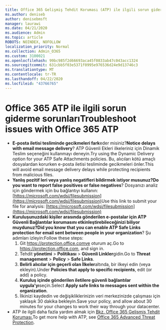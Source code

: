 ```yaml
---
title: Office 365 Gelişmiş Tehdit Koruması (ATP) ile ilgili sorun giderme sorunları
ms.author: deniseb
author: denisebmsft
manager: laurawi
ms.date: 04/21/2020
ms.audience: Admin
ms.topic: article
ROBOTS: NOINDEX, NOFOLLOW
localization_priority: Normal
ms.collection: Admin_O365
ms.custom: 3100021
ms.openlocfilehash: 99bc985f2d66693aca45f0833ab47c043acc1324
ms.sourcegitcommit: 631cbb5f03e5371f0995e976536d24e9d13746c3
ms.translationtype: MT
ms.contentlocale: tr-TR
ms.lasthandoff: 04/22/2020
ms.locfileid: "43766765"
---
```

# <a name="troubleshoot-issues-with-office-365-atp"></a><span data-ttu-id="f8d68-102">Office 365 ATP ile ilgili sorun giderme sorunları</span><span class="sxs-lookup"><span data-stu-id="f8d68-102">Troubleshoot issues with Office 365 ATP</span></span>

- <span data-ttu-id="f8d68-103">**E-posta iletisi tesliminde gecikmeleri fark**eder misiniz?</span><span class="sxs-lookup"><span data-stu-id="f8d68-103">**Notice delays with email message delivery**?</span></span> <span data-ttu-id="f8d68-104">ATP Güvenli Ekleri ilkeleriniz için Dinamik Teslim seçeneğini kullanmayı deneyin.</span><span class="sxs-lookup"><span data-stu-id="f8d68-104">Try using the Dynamic Delivery option for your ATP Safe Attachments policies.</span></span> <span data-ttu-id="f8d68-105">Bu, alıcıları kötü amaçlı dosyalardan korurken e-posta iletisi tesliminde gecikmeleri önler.</span><span class="sxs-lookup"><span data-stu-id="f8d68-105">This will avoid email message delivery delays while protecting recipients from malicious files.</span></span>
- <span data-ttu-id="f8d68-106">**Yanlış pozitif leri veya yanlış negatifleri bildirmek istiyor musunuz?**</span><span class="sxs-lookup"><span data-stu-id="f8d68-106">**Do you want to report false positives or false negatives**?</span></span> <span data-ttu-id="f8d68-107">Dosyanızı analiz için göndermek için bu bağlantıyı kullanın:[https://microsoft.com/wdsi/filesubmission](https://microsoft.com/wdsi/filesubmission)</span><span class="sxs-lookup"><span data-stu-id="f8d68-107">Use this link to submit your file for analysis: [https://microsoft.com/wdsi/filesubmission](https://microsoft.com/wdsi/filesubmission)</span></span>
- <span data-ttu-id="f8d68-108">**Kuruluşunuzdaki kişiler arasında gönderilen e-postalar için ATP Güvenli Bağlantılar korumasını etkinleştirebileceğinizi biliyor muydunuz?**</span><span class="sxs-lookup"><span data-stu-id="f8d68-108">**Did you know that you can enable ATP Safe Links protection for email sent between people in your organization**?</span></span> <span data-ttu-id="f8d68-109">Şu adımları izleyin:</span><span class="sxs-lookup"><span data-stu-id="f8d68-109">Follow these steps:</span></span>
    1. <span data-ttu-id="f8d68-110">Git https://protection.office.comve oturum aç.</span><span class="sxs-lookup"><span data-stu-id="f8d68-110">Go to https://protection.office.com, and sign in.</span></span>
    2. <span data-ttu-id="f8d68-111">Tehdit **yönetimi** > **Politikası** > **Güvenli Linkler**gidin.</span><span class="sxs-lookup"><span data-stu-id="f8d68-111">Go to **Threat management** > **Policy** > **Safe Links**.</span></span>
    3. <span data-ttu-id="f8d68-112">**Belirli alıcılar için geçerli olan İlkeler**altında, bir ilkeyi edin (veya ekleyin).</span><span class="sxs-lookup"><span data-stu-id="f8d68-112">Under **Policies that apply to specific recipients**, edit (or add) a policy.</span></span>
    4. <span data-ttu-id="f8d68-113">**Kuruluş içinde gönderilen iletilere güvenli bağlantılar uygula'yı**seçin.</span><span class="sxs-lookup"><span data-stu-id="f8d68-113">Select **Apply safe links to messages sent within the organization**.</span></span>
    5. <span data-ttu-id="f8d68-114">İlkinizi kaydedin ve değişikliklerinizin veri merkezinizde çalışması için yaklaşık 30 dakika bekleyin.</span><span class="sxs-lookup"><span data-stu-id="f8d68-114">Save your policy, and allow about 30 minutes for your changes to work their way through your datacenter.</span></span>
- <span data-ttu-id="f8d68-115">ATP ile ilgili daha fazla yardım almak için [Bkz. Office 365 Gelişmiş Tehdit Koruması.](https://docs.microsoft.com/office365/securitycompliance/office-365-atp)</span><span class="sxs-lookup"><span data-stu-id="f8d68-115">To get more help with ATP, see [Office 365 Advanced Threat Protection](https://docs.microsoft.com/office365/securitycompliance/office-365-atp).</span></span>